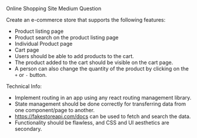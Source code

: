 Online Shopping Site
Medium
Question

Create an e-commerce store that supports the following features:

- Product listing page
- Product search on the product listing page
- Individual Product page
- Cart page
- Users should be able to add products to the cart.
- The product added to the cart should be visible on the cart page.
- A person can also change the quantity of the product by clicking on the `+` or `-` button.

Technical Info:

- Implement routing in an app using any react routing management library.
- State management should be done correctly for transferring data from one component/page to another.
- https://fakestoreapi.com/docs can be used to fetch and search the data.
- Functionality should be flawless, and CSS and UI aesthetics are secondary.
